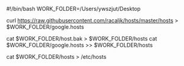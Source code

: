 #!/bin/bash
WORK_FOLDER=/Users/ywszjut/Desktop

curl https://raw.githubusercontent.com/racaljk/hosts/master/hosts > $WORK_FOLDER/google.hosts

cat $WORK_FOLDER/host.bak > $WORK_FOLDER/hosts
cat $WORK_FOLDER/google.hosts >> $WORK_FOLDER/hosts

cat $WORK_FOLDER/hosts > /etc/hosts

